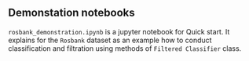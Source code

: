 ## Demonstation notebooks

`rosbank_demonstration.ipynb` is a jupyter notebook for Quick start.
It explains for the `Rosbank` dataset as an example how to conduct classification and filtration using methods of `Filtered Classifier` class.